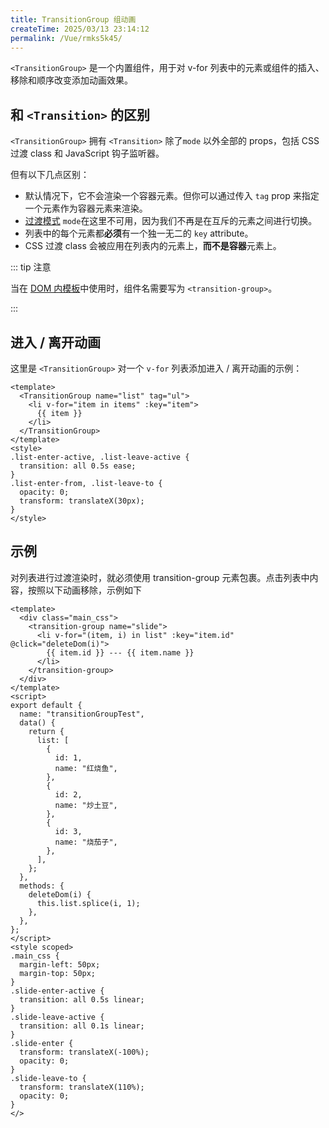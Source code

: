 ```yaml
---
title: TransitionGroup 组动画
createTime: 2025/03/13 23:14:12
permalink: /Vue/rmks5k45/
---
```


`<TransitionGroup>` 是一个内置组件，用于对 v-for 列表中的元素或组件的插入、移除和顺序改变添加动画效果。

## 和 `<Transition>` 的区别

`<TransitionGroup>` 拥有 `<Transition>` 除了`mode` 以外全部的 props，包括 CSS 过渡 class 和 JavaScript 钩子监听器。

但有以下几点区别：

- 默认情况下，它不会渲染一个容器元素。但你可以通过传入 `tag` prop 来指定一个元素作为容器元素来渲染。
- [过渡模式](https://cn.vuejs.org/guide/built-ins/transition.html#transition-modes) `mode`在这里不可用，因为我们不再是在互斥的元素之间进行切换。
- 列表中的每个元素都**必须**有一个独一无二的 `key` attribute。
- CSS 过渡 class 会被应用在列表内的元素上，**而不是容器**元素上。

::: tip 注意

当在 [DOM 内模板](https://cn.vuejs.org/guide/essentials/component-basics.html#in-dom-template-parsing-caveats)中使用时，组件名需要写为 `<transition-group>`。

:::

## 进入 / 离开动画

这里是 `<TransitionGroup>` 对一个 `v-for` 列表添加进入 / 离开动画的示例：

```vue
<template>
  <TransitionGroup name="list" tag="ul">
    <li v-for="item in items" :key="item">
      {{ item }}
    </li>
  </TransitionGroup>
</template>
<style>
.list-enter-active, .list-leave-active {
  transition: all 0.5s ease;
}
.list-enter-from, .list-leave-to {
  opacity: 0;
  transform: translateX(30px);
}
</style>
```

## 示例

对列表进行过渡渲染时，就必须使用 transition-group 元素包裹。点击列表中内容，按照以下动画移除，示例如下

```vue
<template>
  <div class="main_css">
    <transition-group name="slide">
      <li v-for="(item, i) in list" :key="item.id" @click="deleteDom(i)">
        {{ item.id }} --- {{ item.name }}
      </li>
    </transition-group>
  </div>
</template>
<script>
export default {
  name: "transitionGroupTest",
  data() {
    return {
      list: [
        {
          id: 1,
          name: "红烧鱼",
        },
        {
          id: 2,
          name: "炒土豆",
        },
        {
          id: 3,
          name: "烧茄子",
        },
      ],
    };
  },
  methods: {
    deleteDom(i) {
      this.list.splice(i, 1);
    },
  },
};
</script>
<style scoped>
.main_css {
  margin-left: 50px;
  margin-top: 50px;
}
.slide-enter-active {
  transition: all 0.5s linear;
}
.slide-leave-active {
  transition: all 0.1s linear;
}
.slide-enter {
  transform: translateX(-100%);
  opacity: 0;
}
.slide-leave-to {
  transform: translateX(110%);
  opacity: 0;
}
</>
```
